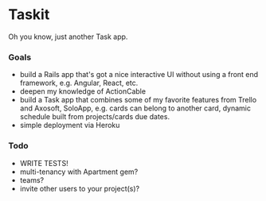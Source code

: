# Taskit

Oh you know, just another Task app.

### Goals

- build a Rails app that's got a nice interactive UI without using a front end framework, e.g. Angular, React, etc.
- deepen my knowledge of ActionCable
- build a Task app that combines some of my favorite features from Trello and Axosoft, SoloApp, e.g. cards can belong to another card, dynamic schedule built from projects/cards due dates.
- simple deployment via Heroku

### Todo

- WRITE TESTS!
- multi-tenancy with Apartment gem?
- teams?
- invite other users to your project(s)?

<!-- This README would normally document whatever steps are necessary to get the
application up and running.

Things you may want to cover:

* Ruby version

* System dependencies

* Configuration

* Database creation

* Database initialization

* How to run the test suite

* Services (job queues, cache servers, search engines, etc.)

* Deployment instructions

* ...
 -->
